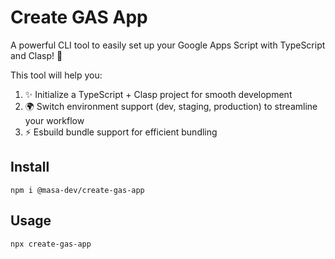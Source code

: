 # Create GAS App

A powerful CLI tool to easily set up your Google Apps Script with TypeScript and Clasp! 🚀

This tool will help you:

1. ✨ Initialize a TypeScript + Clasp project for smooth development
2. 🌍 Switch environment support (dev, staging, production) to streamline your workflow
3. ⚡️ Esbuild bundle support for efficient bundling

## Install

```
npm i @masa-dev/create-gas-app
```

## Usage

```
npx create-gas-app
```